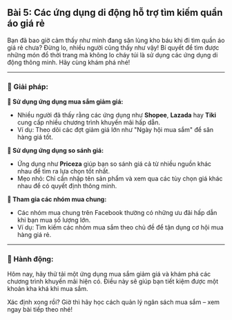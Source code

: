 ## Bài 5: Các ứng dụng di động hỗ trợ tìm kiếm quần áo giá rẻ

Bạn đã bao giờ cảm thấy như mình đang săn lùng kho báu khi đi tìm quần áo giá rẻ chưa? Đừng lo, nhiều người cũng thấy như vậy! Bí quyết để tìm được những món đồ thời trang mà không lo cháy túi là sử dụng các ứng dụng di động thông minh. Hãy cùng khám phá nhé!

---

### 📌 Giải pháp:

**🔹 Sử dụng ứng dụng mua sắm giảm giá:**

- Nhiều người đã thấy rằng các ứng dụng như **Shopee**, **Lazada** hay **Tiki** cung cấp nhiều chương trình khuyến mãi hấp dẫn.  
- Ví dụ: Theo dõi các đợt giảm giá lớn như "Ngày hội mua sắm" để săn hàng giá tốt.

**🔹 Sử dụng ứng dụng so sánh giá:**

- Ứng dụng như **Priceza** giúp bạn so sánh giá cả từ nhiều nguồn khác nhau để tìm ra lựa chọn tốt nhất.  
- Mẹo nhỏ: Chỉ cần nhập tên sản phẩm và xem qua các tùy chọn giá khác nhau để có quyết định thông minh.

**🔹 Tham gia các nhóm mua chung:**

- Các nhóm mua chung trên Facebook thường có những ưu đãi hấp dẫn khi bạn mua số lượng lớn.  
- Ví dụ: Tìm kiếm các nhóm mua sắm theo chủ đề để tận dụng cơ hội mua hàng giá rẻ.

---

### 🚀 Hành động:

Hôm nay, hãy thử tải một ứng dụng mua sắm giảm giá và khám phá các chương trình khuyến mãi hiện có. Điều này sẽ giúp bạn tiết kiệm được một khoản kha khá khi mua sắm.

Xác định xong rồi? Giờ thì hãy học cách quản lý ngân sách mua sắm – xem ngay bài tiếp theo nhé!